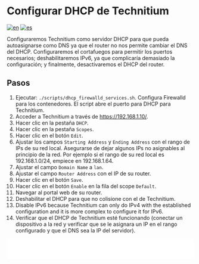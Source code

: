 # Configurar DHCP de Technitium

[![en](https://img.shields.io/badge/lang-en-blue.svg)](Configure%20technitium%20dhcp.md)
[![es](https://img.shields.io/badge/lang-es-blue.svg)](Configure%20technitium%20dhcp.es.md)

Configuraremos Technitium como servidor DHCP para que pueda autoasignarse como DNS ya que el router no nos permite cambiar el DNS del DHCP. Configuraremos el cortafuegos para permitir los puertos necesarios; deshabilitaremos IPv6, ya que complicaría demasiado la configuración; y finalmente, desactivaremos el DHCP del router.

## Pasos

1. Ejecutar: `./scripts/dhcp_firewalld_services.sh`. Configura Firewalld para los contenedores. El script abre el puerto para DHCP para Technitium.
2. Acceder a Technitium a través de https://192.168.1.10/.
3. Hacer clic en la pestaña `DHCP`.
4. Hacer clic en la pestaña `Scopes`.
5. Hacer clic en el botón `Edit`.
6. Ajustar los campos `Starting Address` y `Ending Address` con el rango de IPs de su red local. Asegurarse de dejar algunos IPs no asignables al principio de la red. Por ejemplo si el rango de su red local es 192.168.1.0/24, empiece en 192.168.1.64.
7. Ajustar el campo `Domain Name` a `lan`.
8. Ajustar el campo `Router Address` con el IP de su router.
9. Hacer clic en el botón `Save`.
10. Hacer clic en el botón `Enable` en la fila del scope `Default`.
11. Navegar al portal web de su router.
12. Deshabilitar el DHCP para que no colisione con el de Technitium.
13. Disable IPv6 because Technitium can only do IPv4 with the established configuration and it is more complex to configure it for IPv6.
14. Verificar que el DHCP de Technitium esté funcionando (conectar un dispositivo a la red y verificar que se le asignara un IP en el rango configurado y que el DNS sea la IP del servidor).

[<img width="33.3%" src="buttons/prev-Configure technitium dns.es.svg" alt="Configurar DNS de Technitium">](Configure%20technitium%20dns.es.md)[<img width="33.3%" src="buttons/jump-Index.es.svg" alt="Índice">](README.es.md)[<img width="33.3%" src="buttons/next-Create and configure public external traffic stack optional.es.svg" alt="Crear y configurar stack de tráfico externo público">](Create%20and%20configure%20public%20external%20traffic%20stack.es.md)

